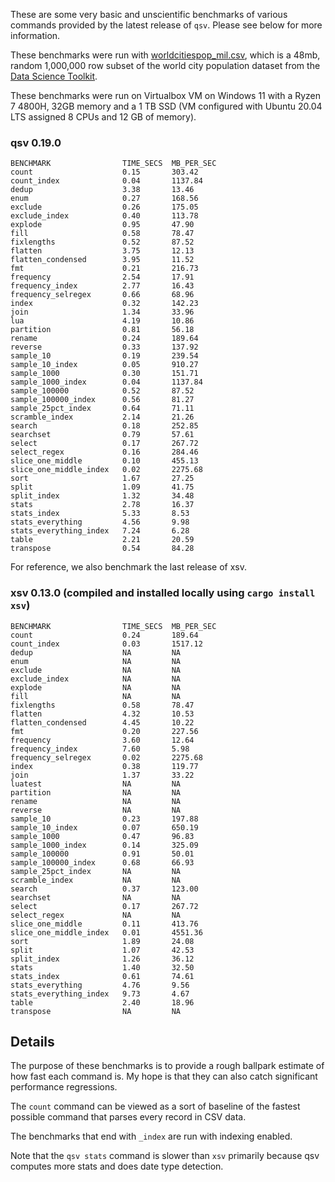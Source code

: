These are some very basic and unscientific benchmarks of various commands
provided by the latest release of `qsv`. Please see below for more information.

These benchmarks were run with
[worldcitiespop_mil.csv](https://raw.githubusercontent.com/wiki/jqnatividad/qsv/files/worldcitiespop_mil.zip),
which is a 48mb, random 1,000,000 row subset of the world city population dataset
from the [Data Science Toolkit](https://github.com/petewarden/dstkdata).

These benchmarks were run on Virtualbox VM on Windows 11 with a Ryzen 7 4800H,
32GB memory and a 1 TB SSD (VM configured with Ubuntu 20.04 LTS assigned 8 CPUs
and 12 GB of memory).

### qsv 0.19.0
```
BENCHMARK                TIME_SECS  MB_PER_SEC 
count                    0.15       303.42
count_index              0.04       1137.84
dedup                    3.38       13.46
enum                     0.27       168.56
exclude                  0.26       175.05
exclude_index            0.40       113.78
explode                  0.95       47.90
fill                     0.58       78.47
fixlengths               0.52       87.52
flatten                  3.75       12.13
flatten_condensed        3.95       11.52
fmt                      0.21       216.73
frequency                2.54       17.91
frequency_index          2.77       16.43
frequency_selregex       0.66       68.96
index                    0.32       142.23
join                     1.34       33.96
lua                      4.19       10.86
partition                0.81       56.18
rename                   0.24       189.64
reverse                  0.33       137.92
sample_10                0.19       239.54
sample_10_index          0.05       910.27
sample_1000              0.30       151.71
sample_1000_index        0.04       1137.84
sample_100000            0.52       87.52
sample_100000_index      0.56       81.27
sample_25pct_index       0.64       71.11
scramble_index           2.14       21.26
search                   0.18       252.85
searchset                0.79       57.61
select                   0.17       267.72
select_regex             0.16       284.46
slice_one_middle         0.10       455.13
slice_one_middle_index   0.02       2275.68
sort                     1.67       27.25
split                    1.09       41.75
split_index              1.32       34.48
stats                    2.78       16.37
stats_index              5.33       8.53
stats_everything         4.56       9.98
stats_everything_index   7.24       6.28
table                    2.21       20.59
transpose                0.54       84.28
```

For reference, we also benchmark the last release of xsv.
### xsv 0.13.0 (compiled and installed locally using `cargo install xsv`)
```
BENCHMARK                TIME_SECS  MB_PER_SEC 
count                    0.24       189.64
count_index              0.03       1517.12
dedup                    NA         NA
enum                     NA         NA
exclude                  NA         NA
exclude_index            NA         NA
explode                  NA         NA
fill                     NA         NA
fixlengths               0.58       78.47
flatten                  4.32       10.53
flatten_condensed        4.45       10.22
fmt                      0.20       227.56
frequency                3.60       12.64
frequency_index          7.60       5.98
frequency_selregex       0.02       2275.68
index                    0.38       119.77
join                     1.37       33.22
luatest                  NA         NA
partition                NA         NA
rename                   NA         NA
reverse                  NA         NA
sample_10                0.23       197.88
sample_10_index          0.07       650.19
sample_1000              0.47       96.83
sample_1000_index        0.14       325.09
sample_100000            0.91       50.01
sample_100000_index      0.68       66.93
sample_25pct_index       NA         NA
scramble_index           NA         NA
search                   0.37       123.00
searchset                NA         NA
select                   0.17       267.72
select_regex             NA         NA
slice_one_middle         0.11       413.76
slice_one_middle_index   0.01       4551.36
sort                     1.89       24.08
split                    1.07       42.53
split_index              1.26       36.12
stats                    1.40       32.50
stats_index              0.61       74.61
stats_everything         4.76       9.56
stats_everything_index   9.73       4.67
table                    2.40       18.96
transpose                NA         NA
```

## Details

The purpose of these benchmarks is to provide a rough ballpark estimate of how
fast each command is. My hope is that they can also catch significant
performance regressions.

The `count` command can be viewed as a sort of baseline of the fastest possible
command that parses every record in CSV data.

The benchmarks that end with `_index` are run with indexing enabled.

Note that the `qsv stats` command is slower than `xsv` primarily because qsv computes
more stats and does date type detection.
